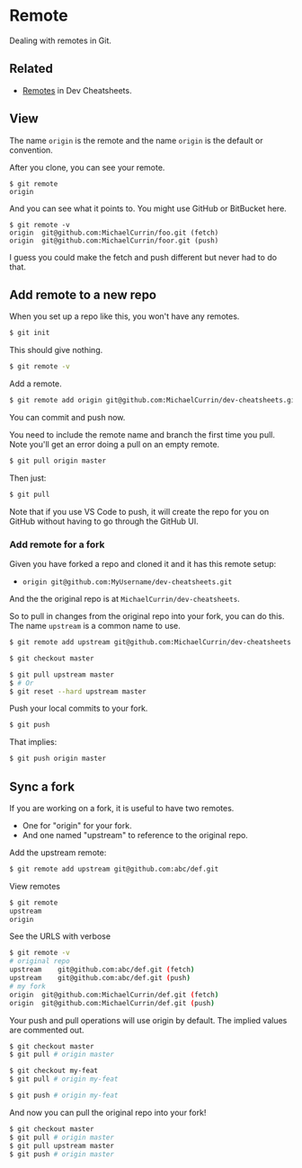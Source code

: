 # Remote

Dealing with remotes in Git.


## Related

- [Remotes](https://michaelcurrin.github.io/dev-cheatsheets/cheatsheets/version-control/git/remote.html) in Dev Cheatsheets.


## View

The name `origin` is the remote and the name `origin` is the default or convention.

After you clone, you can see your remote.

```console
$ git remote
origin
```

And you can see what it points to. You might use GitHub or BitBucket here.

```console
$ git remote -v
origin  git@github.com:MichaelCurrin/foo.git (fetch)
origin  git@github.com:MichaelCurrin/foor.git (push)
```

I guess you could make the fetch and push different but never had to do that.



## Add remote to a new repo

When you set up a repo like this, you won't have any remotes.

```sh
$ git init
```

This should give nothing.

```sh
$ git remote -v
```

Add a remote.

```sh
$ git remote add origin git@github.com:MichaelCurrin/dev-cheatsheets.git
```

You can commit and push now.

You need to include the remote name and branch the first time you pull. Note you'll get an error doing a pull on an empty remote.

```sh
$ git pull origin master
```

Then just:

```sh
$ git pull
```

Note that if you use VS Code to push, it will create the repo for you on GitHub without having to go through the GitHub UI.

### Add remote for a fork

Given you have forked a repo and cloned it and it has this remote setup:

- `origin git@github.com:MyUsername/dev-cheatsheets.git`

And the the original repo is at `MichaelCurrin/dev-cheatsheets`.

So to pull in changes from the original repo into your fork, you can do this. The name `upstream` is a common name to use.

```sh
$ git remote add upstream git@github.com:MichaelCurrin/dev-cheatsheets.git
```

```sh
$ git checkout master
```

```sh
$ git pull upstream master
$ # Or
$ git reset --hard upstream master
```

Push your local commits to your fork.

```sh
$ git push
```

That implies:

```sh
$ git push origin master
```


## Sync a fork

If you are working on a fork, it is useful to have two remotes. 

- One for "origin" for your fork. 
- And one named "upstream" to reference to the original repo.

Add the upstream remote:

```sh
$ git remote add upstream git@github.com:abc/def.git
```

View remotes

```sh
$ git remote
upstream
origin
```

See the URLS with verbose

```sh
$ git remote -v
# original repo
upstream    git@github.com:abc/def.git (fetch)
upstream    git@github.com:abc/def.git (push)
# my fork
origin  git@github.com:MichaelCurrin/def.git (fetch)
origin  git@github.com:MichaelCurrin/def.git (push)
```


Your push and pull operations will use origin by default. The implied values are commented out.

```sh
$ git checkout master
$ git pull # origin master

$ git checkout my-feat
$ git pull # origin my-feat

$ git push # origin my-feat
```

And now you can pull the original repo into your fork!

```sh
$ git checkout master
$ git pull # origin master
$ git pull upstream master
$ git push # origin master
```
